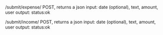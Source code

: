/submit/expense/
  POST, returns a json
  input: date (optional), text, amount, user
  output: status:ok

/submit/income/
  POST, returns a json
  input: date (optional), text, amount, user
  output: status:ok